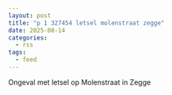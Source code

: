 ```yaml
---
layout: post
title: "p 1 327454 letsel molenstraat zegge"
date: 2025-08-14
categories: 
  - rss
tags: 
  - feed
---
```


Ongeval met letsel op Molenstraat in Zegge
